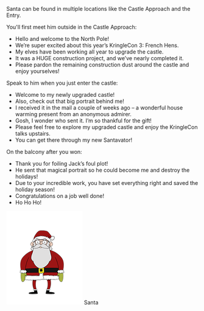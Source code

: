Santa can be found in multiple locations like the Castle Approach and the Entry.

You'll first meet him outside in the Castle Approach:
* Hello and welcome to the North Pole!
* We’re super excited about this year’s KringleCon 3: French Hens.
* My elves have been working all year to upgrade the castle.
* It was a HUGE construction project, and we’ve nearly completed it.
* Please pardon the remaining construction dust around the castle and enjoy yourselves!

Speak to him when you just enter the castle:
* Welcome to my newly upgraded castle!
* Also, check out that big portrait behind me!
* I received it in the mail a couple of weeks ago – a wonderful house warming present from an anonymous admirer.
* Gosh, I wonder who sent it. I’m so thankful for the gift!
* Please feel free to explore my upgraded castle and enjoy the KringleCon talks upstairs.
* You can get there through my new Santavator!

On the balcony after you won:
* Thank you for foiling Jack’s foul plot!
* He sent that magical portrait so he could become me and destroy the holidays!
* Due to your incredible work, you have set everything right and saved the holiday season!
* Congratulations on a job well done!
* Ho Ho Ho!

![](img/santa.png)
Santa